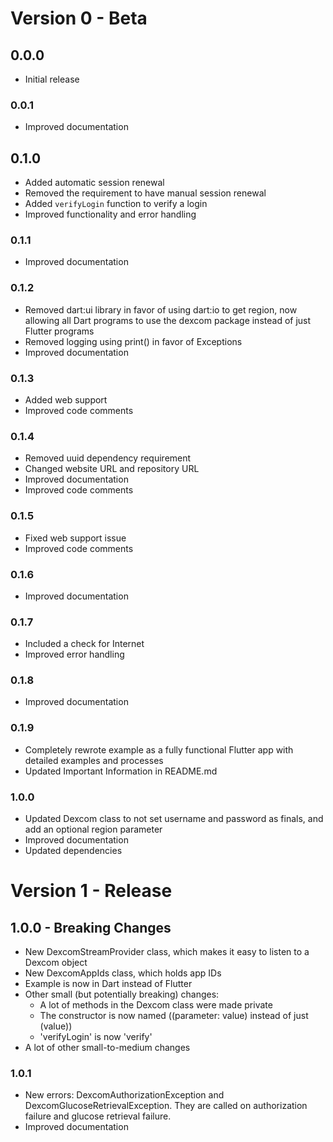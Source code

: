 # Version 0 - Beta

## 0.0.0
- Initial release

### 0.0.1
- Improved documentation

## 0.1.0
- Added automatic session renewal
- Removed the requirement to have manual session renewal
- Added `verifyLogin` function to verify a login
- Improved functionality and error handling

### 0.1.1
- Improved documentation

### 0.1.2
- Removed dart:ui library in favor of using dart:io to get region, now allowing all Dart programs to use the dexcom package instead of just Flutter programs
- Removed logging using print() in favor of Exceptions
- Improved documentation

### 0.1.3
- Added web support
- Improved code comments

### 0.1.4
- Removed uuid dependency requirement
- Changed website URL and repository URL
- Improved documentation
- Improved code comments

### 0.1.5
- Fixed web support issue
- Improved code comments

### 0.1.6
- Improved documentation

### 0.1.7
- Included a check for Internet
- Improved error handling

### 0.1.8
- Improved documentation

### 0.1.9
- Completely rewrote example as a fully functional Flutter app with detailed examples and processes
- Updated Important Information in README.md

### 1.0.0
- Updated Dexcom class to not set username and password as finals, and add an optional region parameter
- Improved documentation
- Updated dependencies

# Version 1 - Release

## 1.0.0 - Breaking Changes
- New DexcomStreamProvider class, which makes it easy to listen to a Dexcom object
- New DexcomAppIds class, which holds app IDs
- Example is now in Dart instead of Flutter
- Other small (but potentially breaking) changes:
    - A lot of methods in the Dexcom class were made private
    - The constructor is now named ((parameter: value) instead of just (value))
    - 'verifyLogin' is now 'verify'
- A lot of other small-to-medium changes

### 1.0.1
- New errors: DexcomAuthorizationException and DexcomGlucoseRetrievalException. They are called on authorization failure and glucose retrieval failure.
- Improved documentation